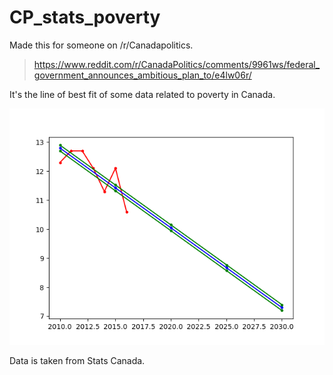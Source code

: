 # CP_stats_poverty
Made this for someone on /r/Canadapolitics.

> https://www.reddit.com/r/CanadaPolitics/comments/9961ws/federal_government_announces_ambitious_plan_to/e4lw06r/

It's the line of best fit of some data related to poverty in Canada.

![](regression_line.png)

Data is taken from Stats Canada.

